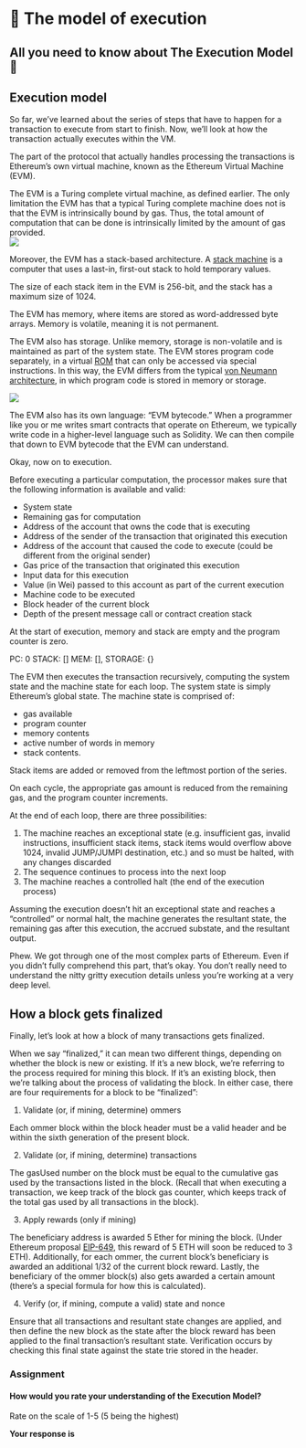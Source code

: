 ﻿# 🎯 The model of execution

## **All you need to know about The Execution Model 🚀**

## Execution model

So far, we’ve learned about the series of steps that have to happen for a transaction to execute from start to finish. Now, we’ll look at how the transaction actually executes within the VM.

The part of the protocol that actually handles processing the transactions is Ethereum’s own virtual machine, known as the Ethereum Virtual Machine (EVM).

The EVM is a Turing complete virtual machine, as defined earlier. The only limitation the EVM has that a typical Turing complete machine does not is that the EVM is intrinsically bound by gas. Thus, the total amount of computation that can be done is intrinsically limited by the amount of gas provided.  
![](https://lh5.googleusercontent.com/Bplawsohn862Xut1echN74jbW9ULOHF41HHuspjAYZCIXfTFrCEgmrZ9caNFT8UyXOBiu0HF0C9e3CfHBykcaUMkTNMWnctHAGyXxOTuVNG5d0wfmgZqACjH2Ct5ZGXZVBQRaciP)

Moreover, the EVM has a stack-based architecture. A [stack machine](https://en.wikipedia.org/wiki/Stack_machine)  is a computer that uses a last-in, first-out stack to hold temporary values.

The size of each stack item in the EVM is 256-bit, and the stack has a maximum size of 1024.

The EVM has memory, where items are stored as word-addressed byte arrays. Memory is volatile, meaning it is not permanent.

The EVM also has storage. Unlike memory, storage is non-volatile and is maintained as part of the system state. The EVM stores program code separately, in a virtual [ROM](https://en.wikipedia.org/wiki/Read-only_memory)  that can only be accessed via special instructions. In this way, the EVM differs from the typical [von Neumann architecture](https://en.wikipedia.org/wiki/Von_Neumann_architecture), in which program code is stored in memory or storage.

![](https://lh4.googleusercontent.com/V9hJWsUQGS4l6R3LK-Bo7jw2aXPU_f6etCqrnTp1xKffw_dZ6mEsRlugF1hMOQcaxA4QrZeSN-vW6_tBxt84_MJrVBSbh2h-WU2DaK1tCQtTt3l1yMWZz-3WZnlBLiV8EeNEG3hA)

The EVM also has its own language: “EVM bytecode.” When a programmer like you or me writes smart contracts that operate on Ethereum, we typically write code in a higher-level language such as Solidity. We can then compile that down to EVM bytecode that the EVM can understand.

Okay, now on to execution.

Before executing a particular computation, the processor makes sure that the following information is available and valid:

-   System state
-   Remaining gas for computation
-   Address of the account that owns the code that is executing
-   Address of the sender of the transaction that originated this execution
-   Address of the account that caused the code to execute (could be different from the original sender)
-   Gas price of the transaction that originated this execution
-   Input data for this execution
-   Value (in Wei) passed to this account as part of the current execution
-   Machine code to be executed
-   Block header of the current block
-   Depth of the present message call or contract creation stack

At the start of execution, memory and stack are empty and the program counter is zero.

PC: 0 STACK: [] MEM: [], STORAGE: {}

The EVM then executes the transaction recursively, computing the system state and the machine state for each loop. The system state is simply Ethereum’s global state. The machine state is comprised of:

-   gas available
-   program counter
-   memory contents
-   active number of words in memory
-   stack contents.

Stack items are added or removed from the leftmost portion of the series.

On each cycle, the appropriate gas amount is reduced from the remaining gas, and the program counter increments.

At the end of each loop, there are three possibilities:

1.  The machine reaches an exceptional state (e.g. insufficient gas, invalid instructions, insufficient stack items, stack items would overflow above 1024, invalid JUMP/JUMPI destination, etc.) and so must be halted, with any changes discarded
2.  The sequence continues to process into the next loop
3.  The machine reaches a controlled halt (the end of the execution process)

Assuming the execution doesn’t hit an exceptional state and reaches a “controlled” or normal halt, the machine generates the resultant state, the remaining gas after this execution, the accrued substate, and the resultant output.

Phew. We got through one of the most complex parts of Ethereum. Even if you didn’t fully comprehend this part, that’s okay. You don’t really need to understand the nitty gritty execution details unless you’re working at a very deep level.

## How a block gets finalized

Finally, let’s look at how a block of many transactions gets finalized.

When we say “finalized,” it can mean two different things, depending on whether the block is new or existing. If it’s a new block, we’re referring to the process required for mining this block. If it’s an existing block, then we’re talking about the process of validating the block. In either case, there are four requirements for a block to be “finalized”:

1) Validate (or, if mining, determine) ommers

Each ommer block within the block header must be a valid header and be within the sixth generation of the present block.

2) Validate (or, if mining, determine) transactions

The gasUsed number on the block must be equal to the cumulative gas used by the transactions listed in the block. (Recall that when executing a transaction, we keep track of the block gas counter, which keeps track of the total gas used by all transactions in the block).

3) Apply rewards (only if mining)

The beneficiary address is awarded 5 Ether for mining the block. (Under Ethereum proposal [EIP-649](https://github.com/ethereum/EIPs/pull/669), this reward of 5 ETH will soon be reduced to 3 ETH). Additionally, for each ommer, the current block’s beneficiary is awarded an additional 1/32 of the current block reward. Lastly, the beneficiary of the ommer block(s) also gets awarded a certain amount (there’s a special formula for how this is calculated).

4) Verify (or, if mining, compute a valid) state and nonce

Ensure that all transactions and resultant state changes are applied, and then define the new block as the state after the block reward has been applied to the final transaction’s resultant state. Verification occurs by checking this final state against the state trie stored in the header.

### Assignment

#### How would you rate your understanding of the Execution Model?

Rate on the scale of 1-5 (5 being the highest)

**Your response is**
